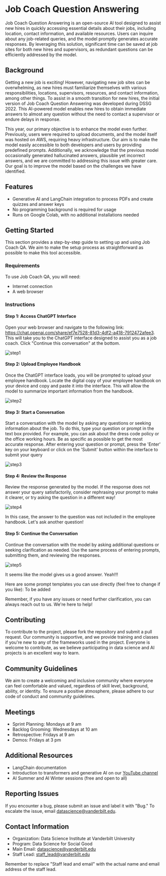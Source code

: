 # Job Coach Question Answering

Job Coach Question Answering is an open-source AI tool designed to assist new hires in quickly accessing essential details about their jobs, including location, contact information, and available resources. Users can inquire about any job-related queries, and the model promptly generates accurate responses. By leveraging this solution, significant time can be saved at job sites for both new hires and supervisors, as redundant questions can be efficiently addressed by the model.

## Background
Getting a new job is exciting! However, navigating new job sites can be overwhelming, as new hires must familiarize themselves with various responsibilities, locations, supervisors, resources, and contact information, among other things. To assist in a smooth transition for new hires, the initial version of Job Coach Question Answering was developed during DSSG 2022. This AI-powered model enables new hires to obtain immediate answers to almost any question without the need to contact a supervisor or endure delays in response.

This year, our primary objective is to enhance the model even further. Previously, users were required to upload documents, and the model itself was hosted on AWS, requiring heavy infrastructure. Our aim is to make the model easily accessible to both developers and users by providing predefined prompts. Additionally, we acknowledge that the previous model occasionally generated hallucinated answers, plausible yet incorrect answers, and we are committed to addressing this issue with greater care. Our goal is to improve the model based on the challenges we have identified.


## Features

- Generative AI and LangChain integration to process PDFs and create quizzes and answer keys
- No programming background is required for usage
- Runs on Google Colab, with no additional installations needed

## Getting Started

This section provides a step-by-step guide to setting up and using Job Coach QA. We aim to make the setup process as straightforward as possible to make this tool accessible.

### Requirements
To use Job Coach QA, you will need:
- Internet connection
- A web browser

### Instructions

#### Step 1: Access ChatGPT Interface
Open your web browser and navigate to the following link: 
https://chat.openai.com/share/ef7e7528-81d3-4df2-a418-7912472afee3.
This will take you to the ChatGPT interface designed to assist you as a job coach. Click "Continue this conversation" at the bottom.

![step1](https://github.com/vanderbilt-data-science/job-coach-qa/assets/111295624/315a438e-49cc-45d5-a04b-a3db9ef200c6)


#### Step 2: Upload Employee Handbook
Once the ChatGPT interface loads, you will be prompted to upload your employee handbook. Locate the digital copy of your employee handbook on your device and copy and paste it into the interface. This will allow the model to summarize important information from the handbook.

![step2](https://github.com/vanderbilt-data-science/job-coach-qa/assets/111295624/8cb2a9fc-7cad-48ae-8cc0-74583c68ec71)

#### Step 3: Start a Conversation
Start a conversation with the model by asking any questions or seeking information about the job. To do this, type your question or prompt in the text box provided. For example, you can ask about the dress code policy or the office working hours. Be as specific as possible to get the most accurate response. After entering your question or prompt, press the 'Enter' key on your keyboard or click on the 'Submit' button within the interface to submit your query

![step3](https://github.com/vanderbilt-data-science/job-coach-qa/assets/111295624/0fecd18c-9cff-4efb-83e9-e74b81a7bcce)

#### Step 4: Review the Response
Review the response generated by the model. If the response does not answer your query satisfactorily, consider rephrasing your prompt to make it clearer, or try asking the question in a different way!

![step4](https://github.com/vanderbilt-data-science/job-coach-qa/assets/111295624/e033996c-85f6-4c92-b688-32cbe5431ab9)

In this case, the answer to the question was not included in the employee handbook. Let's ask another question!

#### Step 5: Continue the Conversation
Continue the conversation with the model by asking additional questions or seeking clarification as needed. Use the same process of entering prompts, submitting them, and reviewing the responses.

![step5](https://github.com/vanderbilt-data-science/job-coach-qa/assets/111295624/f89768a5-3bec-4b3c-8814-c38e7fba2dc4)

It seems like the model gives us a good answer. Yeah!!!

Here are some prompt templates you can use directly (feel free to change if you like): To be added

Remember, if you have any issues or need further clarification, you can always reach out to us. We're here to help!

## Contributing

To contribute to the project, please fork the repository and submit a pull request. Our community is supportive, and we provide training and classes if you're new to any of the frameworks used in the project. Everyone is welcome to contribute, as we believe participating in data science and AI projects is an excellent way to learn.

## Community Guidelines

We aim to create a welcoming and inclusive community where everyone can feel comfortable and valued, regardless of skill level, background, ability, or identity. To ensure a positive atmosphere, please adhere to our code of conduct and community guidelines.

## Meetings

- Sprint Planning: Mondays at 9 am
- Backlog Grooming: Wednesdays at 10 am
- Retrospective: Fridays at 9 am
- Demos: Fridays at 3 pm

## Additional Resources

- LangChain documentation
- Introduction to transformers and generative AI on our [YouTube channel](https://www.youtube.com/channel/UC8C2_3L5gR9qLmL7rmb2BdQ)
- AI Summer and AI Winter sessions (free and open to all)

## Reporting Issues

If you encounter a bug, please submit an issue and label it with "Bug." To escalate the issue, email [datascience@vanderbilt.edu](mailto:datascience@vanderbilt.edu).

## Contact Information

- Organization: Data Science Institute at Vanderbilt University
- Program: Data Science for Social Good
- Main Email: [datascience@vanderbilt.edu](mailto:datascience@vanderbilt.edu)
- Staff Lead: [staff_lead@vanderbilt.edu](mailto:staff_lead@vanderbilt.edu)

Remember to replace "Staff lead and email" with the actual name and email address of the staff lead.

